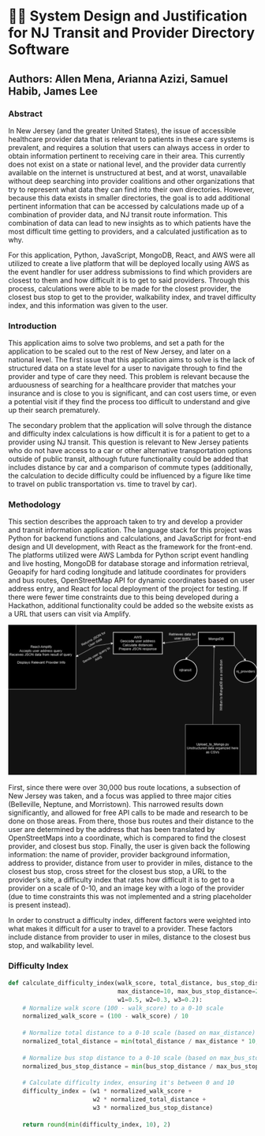 # 🚆🏥 System Design and Justification for NJ Transit and Provider Directory Software

## Authors: Allen Mena, Arianna Azizi, Samuel Habib, James Lee 

### Abstract

In New Jersey (and the greater United States), the issue of accessible healthcare provider data that is relevant to patients in these care systems is prevalent, and requires a solution that users can always access in order to obtain information pertinent to receiving care in their area. This currently does not exist on a state or national level, and the provider data currently available on the internet is unstructured at best, and at worst, unavailable without deep searching into provider coalitions and other organizations that try to represent what data they can find into their own directories. However, because this data exists in smaller directories, the goal is to add additional pertinent information that can be accessed by calculations made up of a combination of provider data, and NJ transit route information. This combination of data can lead to new insights as to which patients have the most difficult time getting to providers, and a calculated justification as to why.

For this application, Python, JavaScript, MongoDB, React, and AWS were all utilized to create a live platform that will be deployed locally using AWS as the event handler for user address submissions to find which providers are closest to them and how difficult it is to get to said providers. Through this process, calculations were able to be made for the closest provider, the closest bus stop to get to the provider, walkability index, and travel difficulty index, and this information was given to the user.

### Introduction

This application aims to solve two problems, and set a path for the application to be scaled out to the rest of New Jersey, and later on a national level. The first issue that this application aims to solve is the lack of structured data on a state level for a user to navigate through to find the provider and type of care they need. This problem is relevant because the arduousness of searching for a healthcare provider that matches your insurance and is close to you is significant, and can cost users time, or even a potential visit if they find the process too difficult to understand and give up their search prematurely.

The secondary problem that the application will solve through the distance and difficulty index calculations is how difficult it is for a patient to get to a provider using NJ transit. This question is relevant to New Jersey patients who do not have access to a car or other alternative transportation options outside of public transit, although future functionality could be added that includes distance by car and a comparison of commute types (additionally, the calculation to decide difficulty could be influenced by a figure like time to travel on public transportation vs. time to travel by car).

### Methodology

This section describes the approach taken to try and develop a provider and transit information application. The language stack for this project was Python for backend functions and calculations, and JavaScript for front-end design and UI development, with React as the framework for the front-end. The platforms utilized were AWS Lambda for Python script event handling and live hosting, MongoDB for database storage and information retrieval, Geoapify for hard coding longitude and latitude coordinates for providers and bus routes, OpenStreetMap API for dynamic coordinates based on user address entry, and React for local deployment of the project for testing. If there were fewer time constraints due to this being developed during a Hackathon, additional functionality could be added so the website exists as a URL that users can visit via Amplify.

![System Design Diagram](./diagram.png)

First, since there were over 30,000 bus route locations, a subsection of New Jersey was taken, and a focus was applied to three major cities (Belleville, Neptune, and Morristown). This narrowed results down significantly, and allowed for free API calls to be made and research to be done on those areas. From there, those bus routes and their distance to the user are determined by the address that has been translated by OpenStreetMaps into a coordinate, which is compared to find the closest provider, and closest bus stop. Finally, the user is given back the following information: the name of provider, provider background information, address to provider, distance from user to provider in miles, distance to the closest bus stop, cross street for the closest bus stop, a URL to the provider’s site, a difficulty index that rates how difficult it is to get to a provider on a scale of 0-10, and an image key with a logo of the provider (due to time constraints this was not implemented and a string placeholder is present instead).

In order to construct a difficulty index, different factors were weighted into what makes it difficult for a user to travel to a provider. These factors include distance from provider to user in miles, distance to the closest bus stop, and walkability level.

### Difficulty Index

```python
def calculate_difficulty_index(walk_score, total_distance, bus_stop_distance, 
                               max_distance=10, max_bus_stop_distance=2, 
                               w1=0.5, w2=0.3, w3=0.2):
    # Normalize walk score (100 - walk_score) to a 0-10 scale
    normalized_walk_score = (100 - walk_score) / 10

    # Normalize total distance to a 0-10 scale (based on max_distance)
    normalized_total_distance = min(total_distance / max_distance * 10, 10)

    # Normalize bus stop distance to a 0-10 scale (based on max_bus_stop_distance)
    normalized_bus_stop_distance = min(bus_stop_distance / max_bus_stop_distance * 10, 10)

    # Calculate difficulty index, ensuring it's between 0 and 10
    difficulty_index = (w1 * normalized_walk_score + 
                        w2 * normalized_total_distance + 
                        w3 * normalized_bus_stop_distance)

    return round(min(difficulty_index, 10), 2)





